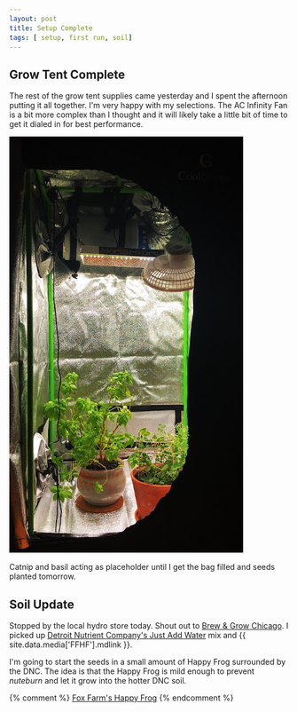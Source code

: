 ```yaml
---
layout: post
title: Setup Complete
tags: [ setup, first run, soil]
---
```


## Grow Tent Complete
The rest of the grow tent supplies came yesterday and I spent the afternoon putting it all together. I'm very happy with my selections. The AC Infinity Fan is a bit more complex than I thought and it will likely take a little bit of time to get it dialed in for best performance.

![placeholders](/public/images/placeholders.jpeg)

Catnip and basil acting as placeholder until I get the bag filled and seeds planted tomorrow.

## Soil Update
Stopped by the local hydro store today. Shout out to [Brew & Grow Chicago](https://www.brewandgrow.com/). I picked up [Detroit Nutrient Company's Just Add Water](https://detroitnutrientcompany.com/collections/most-popular/products/great-lakes-water-only-soil) mix and {{ site.data.media['FFHF'].mdlink }}.

I'm going to start the seeds in a small amount of Happy Frog surrounded by the DNC. The idea is that the Happy Frog is mild enough to prevent <i class="orange">nuteburn</i> and let it grow into the hotter DNC soil.


{% comment %}
[Fox Farm's Happy Frog](https://foxfarm.com/product/happy-frog-potting-soil)
{% endcomment %}

